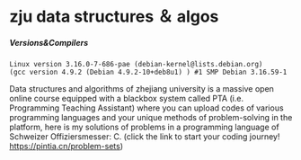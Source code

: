 # zju data structures ＆ algos
##### Versions&Compilers
    Linux version 3.16.0-7-686-pae (debian-kernel@lists.debian.org) 
    (gcc version 4.9.2 (Debian 4.9.2-10+deb8u1) ) #1 SMP Debian 3.16.59-1

  Data structures and algorithms of zhejiang university is a massive open online course equipped with a blackbox system called 
  PTA (i.e. Programming Teaching Assistant) where you can upload codes of various programming languages and your unique methods of 
  problem-solving in the platform, here is my solutions of problems in a programming language of Schweizer Offiziersmesser: C.
  (click the link to start your coding journey! https://pintia.cn/problem-sets)
